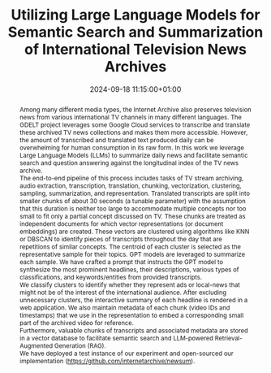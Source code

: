 ---
abstract: 'Among many different media types, the Internet Archive also preserves television
  news from various international TV channels in many different languages. The GDELT
  project leverages some Google Cloud services to transcribe and translate these archived
  TV news collections and makes them more accessible. However, the amount of transcribed
  and translated text produced daily can be overwhelming for human consumption in
  its raw form. In this work we leverage Large Language Models (LLMs) to summarize
  daily news and facilitate semantic search and question answering against the longitudinal
  index of the TV news archive.


  The end-to-end pipeline of this process includes tasks of TV stream archiving, audio
  extraction, transcription, translation, chunking, vectorization, clustering, sampling,
  summarization, and representation. Translated transcripts are split into smaller
  chunks of about 30 seconds (a tunable parameter) with the assumption that this duration
  is neither too large to accommodate multiple concepts nor too small to fit only
  a partial concept discussed on TV. These chunks are treated as independent documents
  for which vector representations (or document embeddings) are created. These vectors
  are clustered using algorithms like KNN or DBSCAN to identify pieces of transcripts
  throughout the day that are repetitions of similar concepts. The centroid of each
  cluster is selected as the representative sample for their topics. GPT models are
  leveraged to summarize each sample. We have crafted a prompt that instructs the
  GPT model to synthesize the most prominent headlines, their descriptions, various
  types of classifications, and keywords/entities from provided transcripts.


  We classify clusters to identify whether they represent ads or local-news that might
  not be of the interest of the international audience. After excluding unnecessary
  clusters, the interactive summary of each headline is rendered in a web application.
  We also maintain metadata of each chunk (video IDs and timestamps) that we use in
  the representation to embed a corresponding small part of the archived video for
  reference.


  Furthermore, valuable chunks of transcripts and associated metadata are stored in
  a vector database to facilitate semantic search and LLM-powered Retrieval-Augmented
  Generation (RAG).


  We have deployed a test instance of our experiment and open-sourced our implementation
  (https://github.com/internetarchive/newsum).'
creators:
- Sawood Alam
date: 2024-09-18 11:15:00+01:00
document_url: https://doi.org/10.5281/zenodo.13742797
grand_parent: iPRES
institutions: []
keywords:
- information technology for dp
- from document to data
landing_page_url: https://zenodo.org/records/13742797
language: eng
layout: publication
license: Creative Commons Attribution Share-Alike 4.0 (CC-BY-SA-4.0)
notes_url: https://docs.google.com/document/d/1b42Bd_pn9__lo1qwjKqh3fB46M9Dt_1hjO4ATMggwvg/edit#heading=h.3motvki8sysj
parent: iPRES 2024
publication_type: lightning talk
size: null
slides_url: https://zenodo.org/records/13742797
source_name: iPRES
stream_url: https://www.archief.vlaanderen.be/archief/records/dossiers/5acb210228ce4315ae650812d056a482329eb83ed2dc42398a51505dc153be81/documents/c4ff0ba130054fff8dfd6d0fb3f33463d66167c2df83459e89304b6b9778c302
title: Utilizing Large Language Models for Semantic Search and Summarization of International
  Television News Archives
year: 2024
---